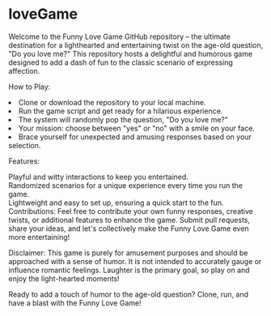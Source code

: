 # loveGame
Welcome to the Funny Love Game GitHub repository – the ultimate destination for a lighthearted and entertaining twist on the age-old question, "Do you love me?" This repository hosts a delightful and humorous game designed to add a dash of fun to the classic scenario of expressing affection.

How to Play:

<li> Clone or download the repository to your local machine.</li>
<li>Run the game script and get ready for a hilarious experience.</li>
<li>The system will randomly pop the question, "Do you love me?"</li>
<li>Your mission: choose between "yes" or "no" with a smile on your face.</li>
<li>Brace yourself for unexpected and amusing responses based on your selection.</li>

Features:

Playful and witty interactions to keep you entertained.<br>
Randomized scenarios for a unique experience every time you run the game.<br>
Lightweight and easy to set up, ensuring a quick start to the fun.<br>
Contributions:
Feel free to contribute your own funny responses, creative twists, or additional features to enhance the game. Submit pull requests, share your ideas, and let's collectively make the Funny Love Game even more entertaining!

Disclaimer:
This game is purely for amusement purposes and should be approached with a sense of humor. It is not intended to accurately gauge or influence romantic feelings. Laughter is the primary goal, so play on and enjoy the light-hearted moments!

Ready to add a touch of humor to the age-old question? Clone, run, and have a blast with the Funny Love Game!

